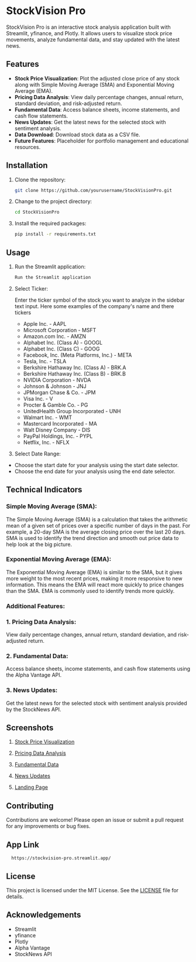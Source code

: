 # StockVision Pro

StockVision Pro is an interactive stock analysis application built with Streamlit, yfinance, and Plotly. It allows users to visualize stock price movements, analyze fundamental data, and stay updated with the latest news.

## Features

- **Stock Price Visualization**: Plot the adjusted close price of any stock along with Simple Moving Average (SMA) and Exponential Moving Average (EMA).
- **Pricing Data Analysis**: View daily percentage changes, annual return, standard deviation, and risk-adjusted return.
- **Fundamental Data**: Access balance sheets, income statements, and cash flow statements.
- **News Updates**: Get the latest news for the selected stock with sentiment analysis.
- **Data Download**: Download stock data as a CSV file.
- **Future Features**: Placeholder for portfolio management and educational resources.

## Installation

1. Clone the repository:
   ```bash
   git clone https://github.com/yourusername/StockVisionPro.git

2. Change to the project directory:
   ```bash
   cd StockVisionPro

3. Install the required packages:
   ```bash
   pip install -r requirements.txt


## Usage

1. Run the Streamlit application:
   ```bash
   Run the Streamlit application

2. Select Ticker:
   
   Enter the ticker symbol of the stock you want to analyze in the sidebar text input.
   Here some examples of the company's name and there tickers
   
   - Apple Inc. - AAPL
   - Microsoft Corporation - MSFT
   - Amazon.com Inc. - AMZN
   - Alphabet Inc. (Class A) - GOOGL
   - Alphabet Inc. (Class C) - GOOG
   - Facebook, Inc. (Meta Platforms, Inc.) - META
   - Tesla, Inc. - TSLA
   - Berkshire Hathaway Inc. (Class A) - BRK.A
   - Berkshire Hathaway Inc. (Class B) - BRK.B
   - NVIDIA Corporation - NVDA
   - Johnson & Johnson - JNJ
   - JPMorgan Chase & Co. - JPM
   - Visa Inc. - V
   - Procter & Gamble Co. - PG
   - UnitedHealth Group Incorporated - UNH
   - Walmart Inc. - WMT
   - Mastercard Incorporated - MA
   - Walt Disney Company - DIS
   - PayPal Holdings, Inc. - PYPL
   - Netflix, Inc. - NFLX
  
3. Select Date Range:
  - Choose the start date for your analysis using the start date selector.
  - Choose the end date for your analysis using the end date selector. 


## Technical Indicators
  ### Simple Moving Average (SMA):

  
  The Simple Moving Average (SMA) is a calculation that takes the arithmetic mean of a given set of prices over a specific number of days in the past. For example, a 20-day SMA is the average closing price over     the last 20 days. SMA is used to identify the trend direction and smooth out price data to help look at the big picture.

  ### Exponential Moving Average (EMA):


  The Exponential Moving Average (EMA) is similar to the SMA, but it gives more weight to the most recent prices, making it more responsive to new information. This means the EMA will react more quickly to price changes than the SMA. EMA is commonly used to identify trends more quickly.


  ### Additional Features:

  
  ### 1. Pricing Data Analysis:   
  View daily percentage changes, annual return, standard deviation, and risk-adjusted return.
  ### 2. Fundamental Data: 
  Access balance sheets, income statements, and cash flow statements using the Alpha Vantage API.
  ### 3. News Updates:
  Get the latest news for the selected stock with sentiment analysis provided by the StockNews API.

## Screenshots

  1. [Stock Price Visualization](https://github.com/soumyajitjalua1/StockVision-Pro/blob/main/Plot.png)

  2. [Pricing Data Analysis](https://github.com/soumyajitjalua1/StockVision-Pro/blob/main/Pricing%20Movement.png)

  3. [Fundamental Data](https://github.com/soumyajitjalua1/StockVision-Pro/blob/main/Fundamental%20data.png)

  4. [News Updates](https://github.com/soumyajitjalua1/StockVision-Pro/blob/main/Top%2010%20News.png)
  5. [Landing Page]()

## Contributing

  Contributions are welcome! Please open an issue or submit a pull request for any improvements or bug fixes.

## App Link 
      https://stockvision-pro.streamlit.app/


## License

  This project is licensed under the MIT License. See the [LICENSE](https://github.com/soumyajitjalua1/StockVision-Pro/blob/main/LICENSE) file for details.

## Acknowledgements

  - Streamlit
  - yfinance
  - Plotly
  - Alpha Vantage
  - StockNews API


